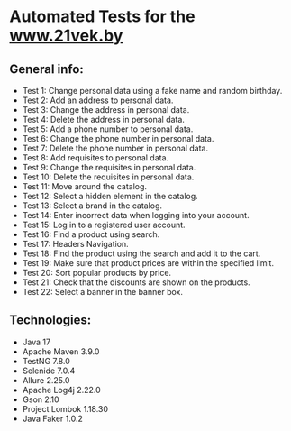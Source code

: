 # Automated Tests for the www.21vek.by

## General info:

* Test 1: Change personal data using a fake name and random birthday.
* Test 2: Add an address to personal data.
* Test 3: Change the address in personal data.
* Test 4: Delete the address in personal data.
* Test 5: Add a phone number to personal data.
* Test 6: Change the phone number in personal data.
* Test 7: Delete the phone number in personal data.
* Test 8: Add requisites to personal data.
* Test 9: Change the requisites in personal data.
* Test 10: Delete the requisites in personal data.
* Test 11: Move around the catalog.
* Test 12: Select a hidden element in the catalog.
* Test 13: Select a brand in the catalog.
* Test 14: Enter incorrect data when logging into your account.
* Test 15: Log in to a registered user account.
* Test 16: Find a product using search.
* Test 17: Headers Navigation.
* Test 18: Find the product using the search and add it to the cart.
* Test 19: Make sure that product prices are within the specified limit.
* Test 20: Sort popular products by price.
* Test 21: Check that the discounts are shown on the products.
* Test 22: Select a banner in the banner box.

## Technologies:

* Java 17
* Apache Maven 3.9.0
* TestNG 7.8.0
* Selenide 7.0.4
* Allure 2.25.0
* Apache Log4j 2.22.0
* Gson 2.10
* Project Lombok 1.18.30
* Java Faker 1.0.2

